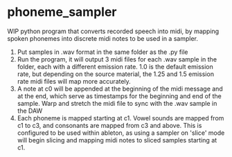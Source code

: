 # phoneme_sampler
WIP python program that converts recorded speech into midi, by mapping spoken phonemes into discrete midi notes to be used in a sampler.

1. Put samples in .wav format in the same folder as the .py file
2. Run the program, it will output 3 midi files for each .wav sample in the folder, each with a different emission rate. 1.0 is the default emission rate, but depending on the source material, the 1.25 and 1.5 emission rate midi files will map more accurately. 
3. A note at c0 will be appended at the beginning of the midi message and at the end, which serve as timestamps for the beginning and end of the sample. Warp and stretch the midi file to sync with the .wav sample in the DAW
4. Each phoneme is mapped starting at c1. Vowel sounds are mapped from c1 to c3, and consonants are mapped from c3 and above. This is configured to be used within ableton, as using a sampler on 'slice' mode will begin slicing and mapping midi notes to sliced samples starting at c1. 
